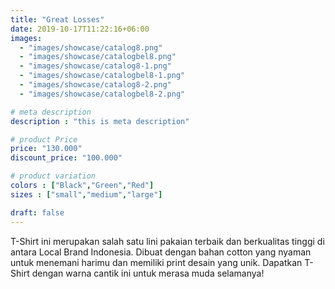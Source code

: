 ```yaml
---
title: "Great Losses"
date: 2019-10-17T11:22:16+06:00
images: 
  - "images/showcase/catalog8.png"
  - "images/showcase/catalogbel8.png"
  - "images/showcase/catalog8-1.png"
  - "images/showcase/catalogbel8-1.png"
  - "images/showcase/catalog8-2.png"
  - "images/showcase/catalogbel8-2.png"

# meta description
description : "this is meta description"

# product Price
price: "130.000"
discount_price: "100.000"

# product variation
colors : ["Black","Green","Red"]
sizes : ["small","medium","large"]

draft: false
---
```


T-Shirt ini merupakan salah satu lini pakaian terbaik dan berkualitas tinggi di antara Local Brand Indonesia. Dibuat dengan bahan cotton yang nyaman untuk menemani harimu dan memiliki print desain yang unik. Dapatkan T-Shirt dengan warna cantik ini untuk merasa muda selamanya!